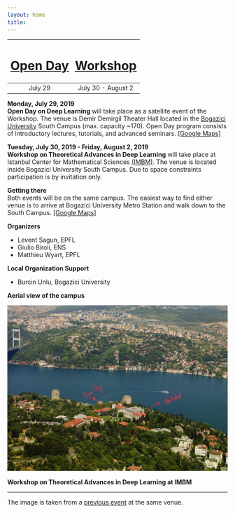 ```yaml
---
layout: home
title: 
---  
```


<table>
    <thead>
        <tr>
            <th align="center">
                <a href="open-day"><h1><u>Open Day</u></h1></a>
            </th>
            <th align="center">
                <a href="workshop"><h1><u>Workshop</u></h1></a>
            </th>
        </tr>
    </thead>
    <tbody>
        <tr>
            <td align="center">July 29</td>
            <td align="center">July 30 - August 2</td>
        </tr>
    </tbody>
</table>

__Monday, July 29, 2019__    
__Open Day on Deep Learning__ will take place as a satellite event of the Workshop. The venue is Demir Demirgil Theater Hall located in the [Bogazici University](http://www.boun.edu.tr/en_US/Content/About_BU/About_BU) South Campus (max. capacity ~170). Open Day program consists of introductory lectures, tutorials, and advanced seminars. [[Google Maps]](https://goo.gl/maps/HqikG4a3ENx77tWW8)  

__Tuesday, July 30, 2019 - Friday, August 2, 2019__  
__Workshop on Theoretical Advances in Deep Learning__ will take place at Istanbul Center for Mathematical Sciences [(IMBM)](http://www.imbm.org.tr). The venue is located inside Bogazici University South Campus. Due to space constraints participation is by invitation only. 

**Getting there**   
Both events will be on the same campus. The easiest way to find either venue is to arrive at Bogazici University Metro Station and walk down to the South Campus. [[Google Maps]](https://goo.gl/maps/ZQLEFxjGaCWjDg3e9)

**Organizers** 
- Levent Sagun, EPFL
- Giulio Biroli, ENS
- Matthieu Wyart, EPFL  

**Local Organization Support**  
- Burcin Unlu, Bogazici University
<!-- - Burçin Ünlü, Bogazici University -->

**Aerial view of the campus**   

![IMBM](/assets/images/Bogazici_Aerial_View-marked.jpg)

**Workshop on Theoretical Advances in Deep Learning at IMBM**

--- 

The image is taken from a [previous event](http://imbm.org.tr/HSpin15/HSpin15.html) at the same venue.
